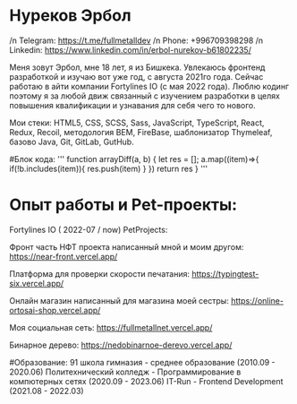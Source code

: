 # Нуреков Эрбол
/n Telegram: https://t.me/fullmetalldev
/n Phone: +996709398298
/n Linkedin: https://www.linkedin.com/in/erbol-nurekov-b61802235/

Меня зовут Эрбол, мне 18 лет, я из Бишкека. Увлекаюсь фронтенд разработкой и изучаю вот уже год, с августа 2021го года. 
Сейчас работаю в айти компании Fortylines IO (с мая 2022 года). Люблю кодинг поэтому я за любой движ связанный с изучением разработки в целях 
повышения квалификации и узнавания для себя чего то нового.

Мои стеки: HTML5, CSS, SCSS, Sass, JavaScript, TypeScript, React, Redux, Recoil, методология BEM, 
FireBase, шаблонизатор Thymeleaf, базово Java, Git, GitLab, GutHub.

#Блок кода:
''' 
function arrayDiff(a, b) {
  let res = [];
  a.map((item)=>{
    if(!b.includes(item)){
      res.push(item)
    }
  })
  return res
}
'''

# Опыт работы и Pet-проекты:
Fortylines IO ( 2022-07 / now)
PetProjects:

Фронт часть НФТ проекта написанный мной и моим другом:
https://near-front.vercel.app/ 

Платформа для проверки скорости печатания:
https://typingtest-six.vercel.app/ 

Онлайн магазин написанный для магазина моей сестры:
https://online-ortosai-shop.vercel.app/ 

Моя социальная сеть:
https://fullmetallnet.vercel.app/

Бинарное дерево:
https://nedobinarnoe-derevo.vercel.app/


#Образование:
91 школа гимназия - среднее образование (2010.09 - 2020.06)
Политехнический колледж - Программирование в компютерных сетях (2020.09 - 2023.06)
IT-Run - Frontend Development (2021.08 - 2022.03)


